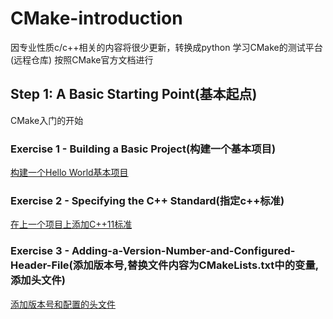 # CMake-introduction

因专业性质c/c++相关的内容将很少更新，转换成python
学习CMake的测试平台(远程仓库)
按照CMake官方文档进行

## Step 1: A Basic Starting Point(基本起点)

CMake入门的开始

### Exercise 1 - Building a Basic Project(构建一个基本项目)

[构建一个Hello World基本项目](./Step1-A-Basic-Starting-Point/Exercise1-Building-a-Basic-Project/README.md)

### Exercise 2 - Specifying the C++ Standard(指定c++标准)

[在上一个项目上添加C++11标准](./Step1-A-Basic-Starting-Point/Exercise2-Specifying-the-C%2B%2B-Standard/README.md)

### Exercise 3 - Adding-a-Version-Number-and-Configured-Header-File(添加版本号,替换文件内容为CMakeLists.txt中的变量,添加头文件)

[添加版本号和配置的头文件](./Step1-A-Basic-Starting-Point/Exercise3-Adding-a-Version-Number-and-Configured-Header-File/README.md)
